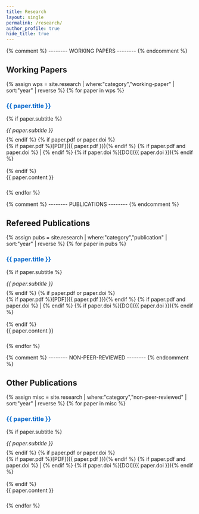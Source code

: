 ```yaml
---
title: Research
layout: single
permalink: /research/
author_profile: true
hide_title: true
---
```


<style>
  /* hide the big “Research” banner inserted by the layout */
  .page__title { display: none; }

  /* 1) make paper titles blue */
  .paper-title {
    color: #0066cc;
    text-decoration: none;
    cursor: default;
  }

  /* 2) shrink the abstract text */
  .paper-abstract {
    font-size: 0.9rem;
    margin-bottom: 1.5rem;
  }
  
  /* 2a) add “Abstract:” in bold at the start of the first <p> */
  .paper-abstract p:first-child::before {
    content: "Abstract: ";
    font-weight: bold;
  }
  /* keep subtitles italic and spaced */
  .paper-sub {
    margin: 0 0 0.5rem 0;
    font-style: italic;
    font-size: 0.9rem;
  }

  /* space below PDF/DOI links */
  .paper-links {
    margin: 0 0 1rem 0;
  }
</style>

{% comment %} --------  WORKING PAPERS -------- {% endcomment %}
## Working Papers
{% assign wps = site.research | where:"category","working-paper" | sort:"year" | reverse %}
{% for paper in wps %}
### <span class="paper-title">{{ paper.title }}</span>
{% if paper.subtitle %}
<p class="paper-sub">{{ paper.subtitle }}</p>
{% endif %}
{% if paper.pdf or paper.doi %}
<p class="paper-links">
  {% if paper.pdf %}[PDF]({{ paper.pdf }}){% endif %}
  {% if paper.pdf and paper.doi %} | {% endif %}
  {% if paper.doi %}[DOI]({{ paper.doi }}){% endif %}
</p>
{% endif %}

<div class="paper-abstract">
  {{ paper.content }}
</div>
{% endfor %}

{% comment %} --------  PUBLICATIONS -------- {% endcomment %}
## Refereed Publications
{% assign pubs = site.research | where:"category","publication" | sort:"year" | reverse %}
{% for paper in pubs %}
### <span class="paper-title">{{ paper.title }}</span>
{% if paper.subtitle %}
<p class="paper-sub">{{ paper.subtitle }}</p>
{% endif %}
{% if paper.pdf or paper.doi %}
<p class="paper-links">
  {% if paper.pdf %}[PDF]({{ paper.pdf }}){% endif %}
  {% if paper.pdf and paper.doi %} | {% endif %}
  {% if paper.doi %}[DOI]({{ paper.doi }}){% endif %}
</p>
{% endif %}

<div class="paper-abstract">
  {{ paper.content }}
</div>
{% endfor %}

{% comment %} --------  NON-PEER-REVIEWED -------- {% endcomment %}
## Other Publications
{% assign misc = site.research | where:"category","non-peer-reviewed" | sort:"year" | reverse %}
{% for paper in misc %}
### <span class="paper-title">{{ paper.title }}</span>
{% if paper.subtitle %}
<p class="paper-sub">{{ paper.subtitle }}</p>
{% endif %}
{% if paper.pdf or paper.doi %}
<p class="paper-links">
  {% if paper.pdf %}[PDF]({{ paper.pdf }}){% endif %}
  {% if paper.pdf and paper.doi %} | {% endif %}
  {% if paper.doi %}[DOI]({{ paper.doi }}){% endif %}
</p>
{% endif %}

<div class="paper-abstract">
  {{ paper.content }}
</div>
{% endfor %}
